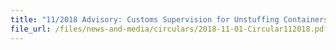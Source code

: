 ```yaml
---
title: "11/2018 Advisory: Customs Supervision for Unstuffing Containers"
file_url: /files/news-and-media/circulars/2018-11-01-Circular112018.pdf
---
```

